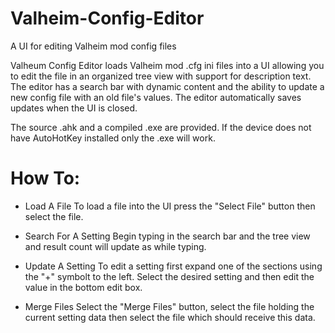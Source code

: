 # Valheim-Config-Editor
A UI for editing Valheim mod config files

Valheum Config Editor loads Valheim mod .cfg ini files into a UI allowing you to edit the file in an organized tree view with support for description text. The editor has a search bar with dynamic content and the ability to update a new config file with an old file's values. The editor automatically saves updates when the UI is closed. 

The source .ahk and a compiled .exe are provided. If the device does not have AutoHotKey installed only the .exe will work. 

# How To: 

 * Load A File
    To load a file into the UI press the "Select File" button then select the file. 

 * Search For A Setting
    Begin typing in the search bar and the tree view and result count will update as while typing. 
    
 * Update A Setting
    To edit a setting first expand one of the sections using the "+" symbolt to the left. Select the desired setting and then edit the value in the bottom edit box. 
 
 * Merge Files
    Select the "Merge Files" button, select the file holding the current setting data then select the file which should receive this data. 
